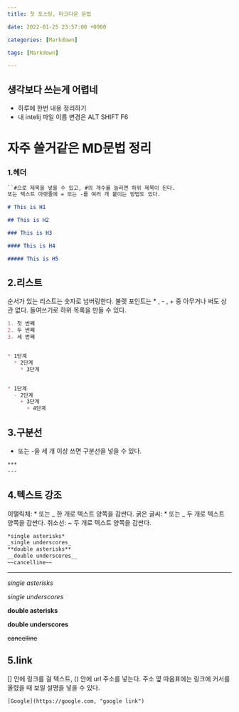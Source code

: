 ```yaml
---
title: 첫 포스팅, 마크다운 문법

date: 2022-01-25 23:57:00 +0900

categories: [Markdown]

tags: [Markdown]

---
```


## 생각보다 쓰는게 어렵네
- 하루에 한번 내용 정리하기
- 내 intelij 파일 이름 변경은 ALT SHIFT F6


# 자주 쓸거같은 MD문법 정리

### 1.헤더
``` Markdown
``#으로 제목을 넣을 수 있고, #의 개수를 늘리면 하위 제목이 된다.
또는 텍스트 아랫줄에 = 또는 -를 여러 개 붙이는 방법도 있다.

# This is H1

## This is H2

### This is H3

#### This is H4

##### This is H5
```


## 2.리스트
   순서가 있는 리스트는 숫자로 넘버링한다.
   불렛 포인트는 * , - , + 중 아무거나 써도 상관 없다.
   들여쓰기로 하위 목록을 만들 수 있다.

```Markdown
1. 첫 번째
2. 두 번째
3. 세 번째


* 1단계
  * 2단계
    * 3단계


* 1단계
  - 2단계
    + 3단계
      + 4단계
```

## 3.구분선
* 또는 -을 세 개 이상 쓰면 구분선을 넣을 수 있다.
```Markdown
***
---
```

## 4.텍스트 강조
   이탤릭체: * 또는 _ 한 개로 텍스트 양쪽을 감싼다.
   굵은 글씨: * 또는 _ 두 개로 텍스트 양쪽을 감싼다.
   취소선: ~ 두 개로 텍스트 양쪽을 감싼다.

```Markdown
*single asterisks*
_single underscores_
**double asterisks**
__double underscores__
~~cancelline~~
```
---
*single asterisks*

_single underscores_

**double asterisks**

__double underscores__

~~cancelline~~

## 5.link
[] 안에 링크를 걸 텍스트, () 안에 url 주소를 넣는다.
주소 옆 따옴표에는 링크에 커서를 올렸을 때 보일 설명을 넣을 수 있다.
```
[Google](https://google.com, "google link")
```
